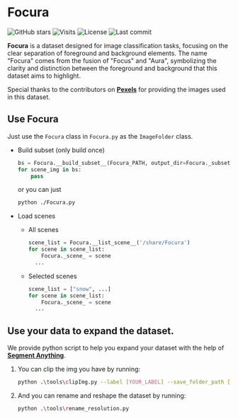 # Focura

![GitHub stars](https://img.shields.io/github/stars/ss-Zhong/Focura?style=flat&color=5caaf3)
![Visits](https://badges.pufler.dev/visits/ss-Zhong/Focura?color=47bdae)
![License](https://img.shields.io/github/license/ss-Zhong/Focura)
![Last commit](https://img.shields.io/github/last-commit/ss-Zhong/Focura)

**Focura** is a dataset designed for image classification tasks, focusing on the clear separation of foreground and background elements. The name "Focura" comes from the fusion of "Focus" and "Aura", symbolizing the clarity and distinction between the foreground and background that this dataset aims to highlight.

Special thanks to the contributors on [**Pexels**](https://www.pexels.com/) for providing the images used in this dataset.

## Use Focura

Just use the `Focura` class in `Focura.py` as the `ImageFolder` class. 

- Build subset (only build once)

  ```python
  bs = Focura.__build_subset__(Focura_PATH, output_dir=Focura._subset_root_, export=True)
  for scene_img in bs:
      pass
  ```

  or you can just

  ```bash
  python ./Focura.py
  ```

- Load scenes

  - All scenes

      ```python
      scene_list = Focura.__list_scene__('/share/Focura')
      for scene in scene_list:
          Focura._scene_ = scene
      	...
      ```
      
  - Selected scenes

      ```python
      scene_list = ["snow", ...]
      for scene in scene_list:
          Focura._scene_ = scene
      	...
      ```


## Use your data to expand the dataset.

We provide python script to help you expand your dataset with the help of [**Segment Anything**](https://segment-anything.com/demo).

1. You can clip the img you have by running:

    ```bash
    python .\tools\clipImg.py --label [YOUR_LABEL] --save_folder_path [YOUR_IMG_PATH]
    ```

2. And you can rename and reshape the dataset by running:

    ```bash
    python .\tools\rename_resolution.py
    ```

